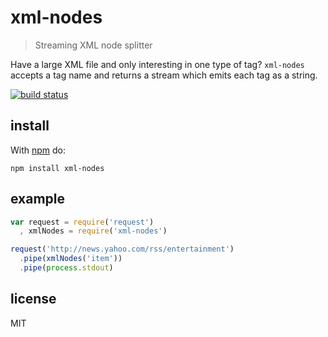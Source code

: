 xml-nodes
=========
> Streaming XML node splitter

Have a large XML file and only interesting in one type of tag? `xml-nodes` accepts a tag name and returns a stream which emits each tag as a string.

[![build status](https://secure.travis-ci.org/timhudson/xml-nodes.png)](http://travis-ci.org/timhudson/xml-nodes)

install
-------

With [npm](https://npmjs.org/) do:

```
npm install xml-nodes
```

example
-------

```javascript
var request = require('request')
  , xmlNodes = require('xml-nodes')

request('http://news.yahoo.com/rss/entertainment')
  .pipe(xmlNodes('item'))
  .pipe(process.stdout)
```

license
-------

MIT
